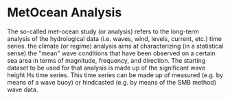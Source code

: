 # MetOcean Analysis
The so-called met-ocean study (or analysis) refers to the long-term analysis of the hydrological data (i.e. waves, wind, levels, current, etc.) time series. the climate (or regime) analysis aims at characterizing (in a statistical sense) the "mean" wave conditions that have been observed on a certain sea area in terms of magnitude, frequency, and direction. The starting dataset to be used for that analysis is made up of the significant wave height Hs time series. This time series can be made up of measured (e.g. by means of a wave buoy) or hindcasted (e.g. by means of the SMB method) wave data.
